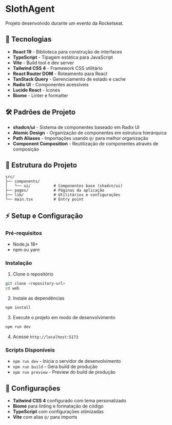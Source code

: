 # SlothAgent

Projeto desenvolvido durante um evento da Rocketseat.

## 🚀 Tecnologias

- **React 19** - Biblioteca para construção de interfaces
- **TypeScript** - Tipagem estática para JavaScript
- **Vite** - Build tool e dev server
- **Tailwind CSS 4** - Framework CSS utilitário
- **React Router DOM** - Roteamento para React
- **TanStack Query** - Gerenciamento de estado e cache
- **Radix UI** - Componentes acessíveis
- **Lucide React** - Ícones
- **Biome** - Linter e formatter

## 🛠️ Padrões de Projeto

- **shadcn/ui** - Sistema de componentes baseado em Radix UI
- **Atomic Design** - Organização de componentes em estrutura hierárquica
- **Path Aliases** - Importações usando `@/` para melhor organização
- **Component Composition** - Reutilização de componentes através de composição

## 📁 Estrutura do Projeto

```
src/
├── components/
│   └── ui/          # Componentes base (shadcn/ui)
├── pages/           # Páginas da aplicação
├── lib/             # Utilitários e configurações
└── main.tsx         # Entry point
```

## ⚡ Setup e Configuração

### Pré-requisitos

- Node.js 18+
- npm ou yarn

### Instalação

1. Clone o repositório

```bash
git clone <repository-url>
cd web
```

2. Instale as dependências

```bash
npm install
```

3. Execute o projeto em modo de desenvolvimento

```bash
npm run dev
```

4. Acesse `http://localhost:5173`

### Scripts Disponíveis

- `npm run dev` - Inicia o servidor de desenvolvimento
- `npm run build` - Gera build de produção
- `npm run preview` - Preview do build de produção

## 🎨 Configurações

- **Tailwind CSS 4** configurado com tema personalizado
- **Biome** para linting e formatação de código
- **TypeScript** com configurações otimizadas
- **Vite** com alias `@/` para imports
